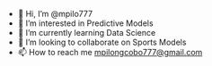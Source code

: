 - 👋 Hi, I’m @mpilo777
- 👀 I’m interested in Predictive Models
- 🌱 I’m currently learning Data Science
- 💞️ I’m looking to collaborate on Sports Models
- 📫 How to reach me mpilongcobo777@gmail.com

<!---
mpilo777/mpilo777 is a ✨ special ✨ repository because its `README.md` (this file) appears on your GitHub profile.
You can click the Preview link to take a look at your changes.
--->
